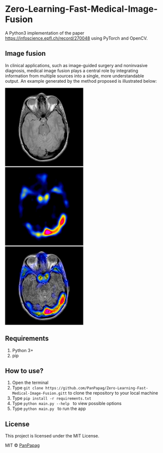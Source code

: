 # Zero-Learning-Fast-Medical-Image-Fusion

A Python3 implementation of the paper https://infoscience.epfl.ch/record/270048 using PyTorch and OpenCV.

## Image fusion 
In clinical applications, such as image-guided surgery and noninvasive diagnosis, medical image fusion plays a central role by integrating information from multiple sources into a single, more understandable output. An example generated by the method proposed is illustrated below: 
 
![](https://github.com/PanPapag/Zero-Learning-Fast-Medical-Image-Fusion/blob/master/images/MRI-SPECT/mr.png) ![](https://github.com/PanPapag/Zero-Learning-Fast-Medical-Image-Fusion/blob/master/images/MRI-SPECT/tc.png) ![](https://github.com/PanPapag/Zero-Learning-Fast-Medical-Image-Fusion/blob/master/results/MRI-SPECT/fusion_mr_tc.png)

## Requirements
1. Python 3+
2. pip

## How to use?
1. Open the terminal
2. Type ```git clone https://github.com/PanPapag/Zero-Learning-Fast-Medical-Image-Fusion.gitt``` 
   to clone the repository to your local machine
3. Type ```pip install -r requirements.txt```
4. Type ```python main.py --help ``` to view possible options
5. Type ```python main.py ``` to run the app

## License
This project is licensed under the MIT License.

MIT © [PanPapag]()
